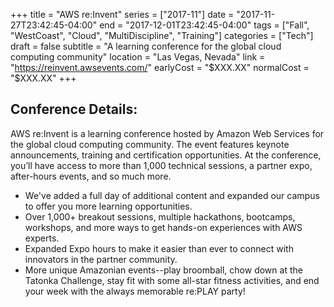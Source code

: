 +++
title = "AWS re:Invent"
series = ["2017-11"]
date = "2017-11-27T23:42:45-04:00"
end = "2017-12-01T23:42:45-04:00"
tags = ["Fall", "WestCoast", "Cloud", "MultiDiscipline", "Training"]
categories = ["Tech"]
draft = false
subtitle = "A learning conference for the global cloud computing community"
location = "Las Vegas, Nevada"
link = "https://reinvent.awsevents.com/"
earlyCost = "$XXX.XX"
normalCost = "$XXX.XX"
+++



## Conference Details: 

AWS re:Invent is a learning conference hosted by Amazon Web Services for the global cloud computing community. The event features keynote announcements, training and certification opportunities. At the conference, you’ll have access to more than 1,000 technical sessions, a partner expo, after-hours events, and so much more.

- We've added a full day of additional content and expanded our campus to offer you more learning opportunities.
- Over 1,000+ breakout sessions, multiple hackathons, bootcamps, workshops, and more ways to get hands-on experiences with AWS experts.
- Expanded Expo hours to make it easier than ever to connect with innovators in the partner community.
- More unique Amazonian events--play broomball, chow down at the Tatonka Challenge, stay fit with some all-star fitness activities, and end your week with the always memorable re:PLAY party!
